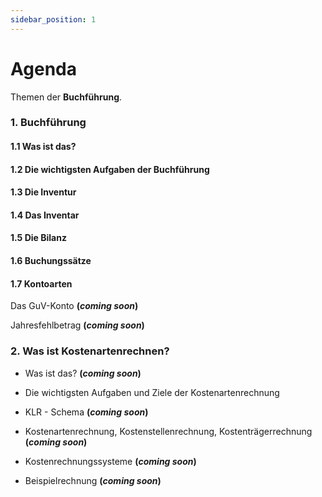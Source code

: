```yaml
---
sidebar_position: 1
---
```


# Agenda

Themen der **Buchführung**.

### 1. Buchführung

#### 1.1 Was ist das?

#### 1.2 Die wichtigsten Aufgaben der Buchführung

#### 1.3 Die Inventur

#### 1.4 Das Inventar

#### 1.5 Die Bilanz

#### 1.6 Buchungssätze

#### 1.7 Kontoarten

Das GuV-Konto **(_coming soon_)**

Jahresfehlbetrag **(_coming soon_)**

### 2. Was ist Kostenartenrechnen?

- Was ist das? **(_coming soon_)**

- Die wichtigsten Aufgaben und Ziele der Kostenartenrechnung

- KLR - Schema **(_coming soon_)**

- Kostenartenrechnung, Kostenstellenrechnung, Kostenträgerrechnung **(_coming soon_)**

- Kostenrechnungssysteme **(_coming soon_)**

- Beispielrechnung **(_coming soon_)**
